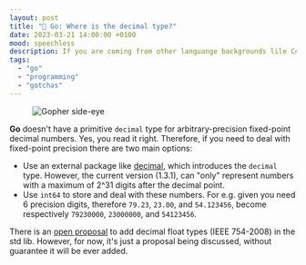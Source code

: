 ```yaml
---
layout: post
title: "🔢 Go: Where is the decimal type?"
date: 2023-03-21 14:00:00 +0100
mood: speechless
description: If you are coming from other languange backgrounds lile C# and Java, you probably wondered where is the decimal type in Go
tags:
  - "go"
  - "programming"
  - "gotchas"
---
```


<figure class="aligncenter">
    <img src="{{ "images/gopher-side-eye.png" | absolute_url }}" alt="Gopher side-eye" />
</figure>

**Go** doesn't have a primitive `decimal` type for arbitrary-precision fixed-point decimal numbers. Yes, you read it right. Therefore, if you need to deal with fixed-point precision there are two main options:

- Use an external package like [decimal](https://github.com/shopspring/decimal), which introduces the `decimal` type. However, the current version (1.3.1), can "only" represent numbers with a maximum of 2^31 digits after the decimal point.
- Use `int64` to store and deal with these numbers. For e.g. given you need 6 precision digits, therefore `79.23`, `23.00`, and `54.123456`, become respectively `79230000`, `23000000`, and `54123456`.

There is an [open proposal](https://github.com/golang/go/issues/19787#issue-218228389) to add decimal float types (IEEE 754-2008) in the std lib. However, for now, it's just a proposal being discussed, without guarantee it will be ever added.
